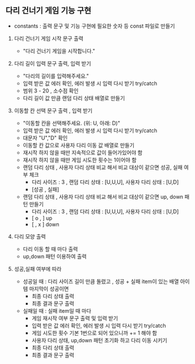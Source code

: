 ## 다리 건너기 게임 기능 구현

- constants : 출력 문구 및 기능 구현에 필요한 숫자 등 const 파일로 만들기

1. 다리 건너기 게임 시작 문구 출력

   - "다리 건너기 게임을 시작합니다."

2. 다리 길이 입력 문구 출력, 입력 받기

   - "다리의 길이를 입력해주세요."
   - 입력 받은 값 에러 확인, 에러 발생 시 입력 다시 받기 try/catch
   - 범위 3 - 20 , 소수점 확인
   - 다리 길이 값 만큼 랜덤 다리 상태 배열로 만들기

3. 이동할 칸 선택 문구 출력 , 입력 받기

   - "이동할 칸을 선택해주세요. (위: U, 아래: D)"
   - 입력 받은 값 에러 확인, 에러 발생 시 입력 다시 받기 try/catch
   - 대문자 "U","D" 확인
   - 이동할 칸 값으로 사용자 다리 이동 값 배열로 만들기
   - 재시작 하지 않을 때만 지속적으로 값이 들어가있어야 함
   - 재시작 하지 않을 때만 게임 시도한 횟수는 1이어야 함
   - 랜덤 다리 상태 , 사용자 다리 상태 비교 해서 비교 대상이 같으면 성공, 실패 여부 체크
     - 다리 사이즈 : 3 , 랜덤 다리 상태 : [U,U,U], 사용자 다리 상태 : [U,D]
     - [성공 , 실패]
   - 랜덤 다리 상태 , 사용자 다리 상태 비교 해서 비교 대상이 같으면 up, down 패턴 만들기
     - 다리 사이즈 : 3 , 랜덤 다리 상태 : [U,U,U], 사용자 다리 상태 : [U,D]
     - [ o , ] up
     - [ , x ] down

4. 다리 모양 출력

   - 다리 이동 할 때 마다 출력
   - up,down 패턴 이용하여 출력

5. 성공,실패 여부에 따라
   - 성공일 때 : 다리 사이즈 길이 만큼 돌렸고 , 성공 + 실패 item이 있는 배열 아이템 마지막이 성공이면
     - 최종 다리 상태 출력
     - 최종 결과 문구 출력
   - 실패일 때 : 실패 item일 때 마다
     - 게임 재시작 여부 문구 출력 및 입력 받기
     - 입력 받은 값 에러 확인, 에러 발생 시 입력 다시 받기 try/catch
     - 게임 시도한 횟수 기본 1번으로 되어 있으니까 += 1 해야 함
     - 사용자 다리 상태, up,down 패턴 초기화 하고 다리 이동 시키기
     - 최종 다리 상태 출력
     - 최종 결과 문구 출력
